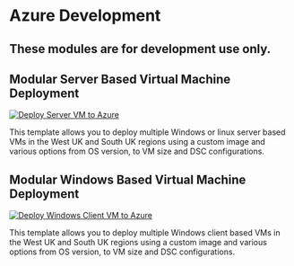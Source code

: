 # Azure Development

## These modules are for development use only.


<!--## DevOps ONLY - Modular Server Based Virtual Machine Deployment

[![Deploy Server VM to Azure](https://aka.ms/deploytoazurebutton)](https://portal.azure.com/#create/Microsoft.Template/uri/https%3A%2F%2Fraw.githubusercontent.com%2Fbalticapprenticeships%2Fazure-development%2Fmain%2FDeployments-JSON%2FserverMain.json/createUIDefinitionUri/https%3A%2F%2Fraw.githubusercontent.com%2Fbalticapprenticeships%2Fazure-development%2Fmain%2FDeployments-JSON%2FuiSvrDefinition.json)

This template allows you to deploy multiple Windows or linux server based VMs in the West UK and South UK regions using a custom image and various options from OS version, to VM size and DSC configurations.
-->

<!--# DevOps Testong Only
## Modular Windows Based Virtual Machine Deployment

[![Deploy Windows Client VM to Azure](https://aka.ms/deploytoazurebutton)](https://portal.azure.com/#create/Microsoft.Template/uri/https%3A%2F%2Fraw.githubusercontent.com%2Fbalticapprenticeships%2Fazure-development%2Fmain%2FDeployments-JSON%2FclientMain.json/createUIDefinitionUri/https%3A%2F%2Fraw.githubusercontent.com%2Fbalticapprenticeships%2Fazure-development%2Fmain%2FDeployments-JSON%2FuiWcDefinition.json)

This template allows you to deploy multiple Windows client based VMs in the West UK and South UK regions using a custom image and various options from OS version, to VM size and DSC configurations.
-->

<!--# DevOps use only-->

## Modular Server Based Virtual Machine Deployment

[![Deploy Server VM to Azure](https://aka.ms/deploytoazurebutton)](https://portal.azure.com/#create/Microsoft.Template/uri/https%3A%2F%2Fraw.githubusercontent.com%2Fbalticapprenticeships%2Fazure-development%2Fmain%2FDeployments-JSONGen2%2FserverMain.json/createUIDefinitionUri/https%3A%2F%2Fraw.githubusercontent.com%2Fbalticapprenticeships%2Fazure-development%2Fmain%2FDeployments-JSONGen2%2FuiSvrDefinition.json)

This template allows you to deploy multiple Windows or linux server based VMs in the West UK and South UK regions using a custom image and various options from OS version, to VM size and DSC configurations.


## Modular Windows Based Virtual Machine Deployment

[![Deploy Windows Client VM to Azure](https://aka.ms/deploytoazurebutton)](https://portal.azure.com/#create/Microsoft.Template/uri/https%3A%2F%2Fraw.githubusercontent.com%2Fbalticapprenticeships%2Fazure-development%2Fmain%2FDeployments-JSONGen2%2FclientMain.json/createUIDefinitionUri/https%3A%2F%2Fraw.githubusercontent.com%2Fbalticapprenticeships%2Fazure-development%2Fmain%2FDeployments-JSONGen2%2FuiWcDefinition.json)

This template allows you to deploy multiple Windows client based VMs in the West UK and South UK regions using a custom image and various options from OS version, to VM size and DSC configurations.